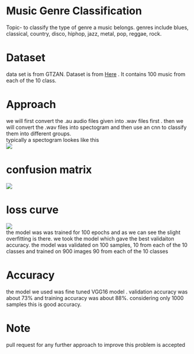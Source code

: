# Music Genre Classification
Topic- to classify the type of genre a music belongs. genres include blues, classical, country, disco, hiphop, jazz, metal, pop, reggae, rock.<br/>

# Dataset 
data set is from GTZAN. Dataset is from <a href= 'http://marsyasweb.appspot.com/download/data_sets/'>Here</a> . It contains 100 music from each of the 10 class.<br/>


# Approach 
we will first convert the .au audio files given into .wav files first . then we will convert the .wav files into spectogram and then use an cnn to classify them into different groups.<br/>
typically a spectogram lookes like this <br/>
<img src='https://github.com/adibyte95/music-genre-classification/blob/master/images/blues/0.png'>

# confusion matrix
<img src = 'https://github.com/adibyte95/music-genre-classification/blob/master/media/confusion_matrix.png'>

# loss curve
<img src='https://github.com/adibyte95/music-genre-classification/blob/master/media/loss_curve_73_90_10_split.png'> <br/>
the model was was trained for 100 epochs and as we can see the slight overfitting is there. we took the model which gave the best validaiton accuracy. the model was validated on 100 samples, 10 from each of the 10 classes and trained on 900 images 90 from each of the 10 classes

# Accuracy
the model we used was fine tuned VGG16 model . validation accuracy was about 73% and training accuracy was about 88%. considering only 1000 samples this is good accuracy.

# Note
pull request for any further approach to improve this problem is accepted
